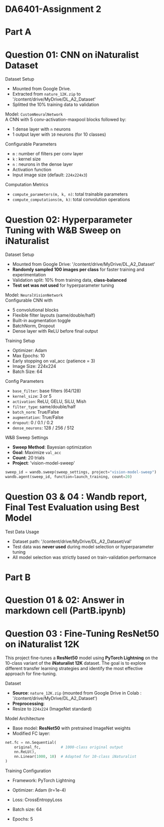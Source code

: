 # DA6401-Assignment 2 
# Part A
# Question 01: CNN on iNaturalist Dataset


 Dataset Setup
- Mounted from Google Drive.
- Extracted from `nature_12K.zip` to '/content/drive/MyDrive/DL_A2_Dataset'
- Splitted the 10% training data to validation


 Model: `CustomNeuralNetwork` <br>
A CNN with 5 conv-activation-maxpool blocks followed by:
- 1 dense layer with `n` neurons
- 1 output layer with `10` neurons (for 10 classes)

 Configurable Parameters
- `m` : number of filters per conv layer  
- `k` : kernel size  
- `n` : neurons in the dense layer  
- Activation function 
- Input image size (default: `224x224x3`)  


Computation Metrics
- `compute_parameters(m, k, n)`: total trainable parameters  
- `compute_computations(m, k)`: total convolution operations
# Question 02: Hyperparameter Tuning with W&B Sweep on iNaturalist 



 Dataset Setup
- Mounted from Google Drive: '/content/drive/MyDrive/DL_A2_Dataset'
- **Randomly sampled 100 images per class** for faster training and experimentation
- Validation split: 10% from training data, **class-balanced**
- **Test set was not used** for hyperparameter tuning



 Model: `NeuralVisionNetwork` <br>
Configurable CNN with
- 5 convolutional blocks
- Flexible filter layouts (same/double/half)
- Built-in augmentation toggle
- BatchNorm, Dropout
- Dense layer with ReLU before final output

Training Setup
- Optimizer: Adam
- Max Epochs: 10
- Early stopping on val_acc (patience = 3)
- Image Size: 224x224
- Batch Size: 64

 Config Parameters
- `base_filter`: base filters (64/128)
- `kernel_size`: 3 or 5
- `activation`: ReLU, GELU, SiLU, Mish
- `filter_type`: same/double/half
- `batch_norm`: True/False
- `augmentation`: True/False
- `dropout`: 0 / 0.1 / 0.2
- `dense_neurons`: 128 / 256 / 512



 W&B Sweep Settings
- **Sweep Method**: Bayesian optimization
- **Goal**: Maximize `val_acc`
- **Count**: 20 trials
- **Project**: 'vision-model-sweep'

```python
sweep_id = wandb.sweep(sweep_settings, project="vision-model-sweep")
wandb.agent(sweep_id, function=launch_training, count=20)
```
# Question 03 & 04 : Wandb report, Final Test Evaluation using Best Model




Test Data Usage
- Dataset path: '/content/drive/MyDrive/DL_A2_Dataset/val'
- Test data was **never used** during model selection or hyperparameter tuning
- All model selection was strictly based on train-validation performance


# Part B
# Question 01 & 02: Answer in markdown cell (PartB.ipynb)
# Question 03 : Fine-Tuning ResNet50 on iNaturalist 12K 

This project fine-tunes a **ResNet50** model using **PyTorch Lightning** on the 10-class variant of the **iNaturalist 12K** dataset. The goal is to explore different transfer learning strategies and identify the most effective approach for fine-tuning. <br>


 Dataset

- **Source**: `nature_12K.zip` (mounted from Google Drive in Colab : '/content/drive/MyDrive/DL_A2_Dataset')
- **Preprocessing**:
- Resize to `224x224` (ImageNet standard)



Model Architecture

- Base model: **ResNet50** with pretrained ImageNet weights
- Modified FC layer:
```python
net.fc = nn.Sequential(
    original_fc,         # 1000-class original output
    nn.ReLU(),
    nn.Linear(1000, 10)  # Adapted for 10-class iNaturalist
)
```
 Training Configuration
- Framework: PyTorch Lightning

- Optimizer: Adam (lr=1e-4)

- Loss: CrossEntropyLoss

- Batch size: 64

- Epochs: 5 <br>

